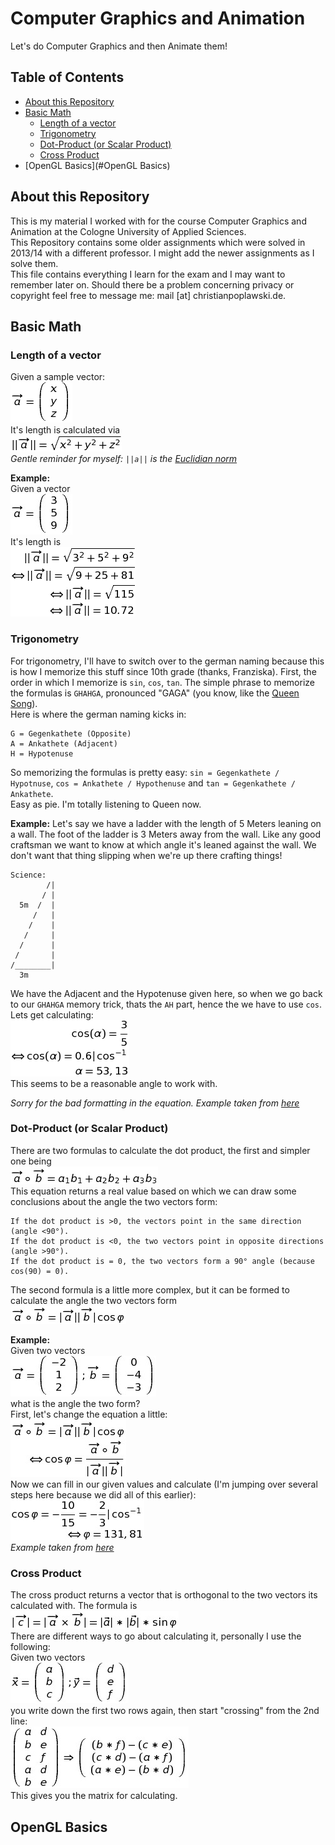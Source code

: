 Computer Graphics and Animation
===
Let's do Computer Graphics and then Animate them!

## Table of Contents
- [About this Repository](#about-this-repository)
- [Basic Math](#basic-math)
  - [Length of a vector](#Length-of-a-vector)
  - [Trigonometry](#Trigonometry)
  - [Dot-Product (or Scalar Product)](#Dot-Product-or-Scalar-Product)
  - [Cross Product](#Cross-Product)
- [OpenGL Basics](#OpenGL Basics)

## About this Repository
This is my material I worked with for the course Computer Graphics and Animation at the Cologne University of Applied Sciences.  
This Repository contains some older assignments which were solved in 2013/14 with a different professor. I might add the newer assignments as I solve them.  
This file contains everything I learn for the exam and I may want to remember later on. Should there be a problem concerning privacy or copyright feel free to message me: mail [at] christianpoplawski.de.

## Basic Math

### Length of a vector
Given a sample vector:  
![](https://raw.githubusercontent.com/Plsr/cga/master/images_equations/vector_example.png)  
It's length is calculated via  
![](https://raw.githubusercontent.com/Plsr/cga/master/images_equations/vector_length_example.png)  
*Gentle reminder for myself: `||a||` is the [Euclidian norm](https://en.wikipedia.org/wiki/Norm_%28mathematics%29#Euclidean_norm)*

**Example:**  
Given a vector  
![](https://raw.githubusercontent.com/Plsr/cga/master/images_equations/vector_example_real.png)  
It's length is  
![](https://raw.githubusercontent.com/Plsr/cga/master/images_equations/vector_length_real.png)


### Trigonometry
For trigonometry, I'll have to switch over to the german naming because this is how I memorize this stuff since 10th grade (thanks, Franziska). First, the order in which I memorize is `sin`, `cos`, `tan`. The simple phrase to memorize the formulas is `GHAHGA`, pronounced "GAGA" (you know, like the [Queen Song](https://www.youtube.com/watch?v=azdwsXLmrHE)).  
Here is where the german naming kicks in:
```
G = Gegenkathete (Opposite)
A = Ankathete (Adjacent)
H = Hypotenuse
```
So memorizing the formulas is pretty easy: `sin = Gegenkathete / Hypotnuse`, `cos = Ankathete / Hypothenuse` and `tan = Gegenkathete / Ankathete`.  
Easy as pie. I'm totally listening to Queen now.

**Example:**
Let's say we have a ladder with the length of 5 Meters leaning on a wall. The foot of the ladder is 3 Meters away from the wall. Like any good craftsman we want to know at which angle it's leaned against the wall. We don't want that thing slipping when we're up there crafting things!
```
Science:
        /|
       / |
  5m  /  |
     /   |
    /    |
   /     |
  /      |
 /       |
/________|
  3m
```
We have the Adjacent and the Hypotenuse given here, so when we go back to our `GHAHGA` memory trick, thats the `AH` part, hence the we have to use `cos`. Lets get calculating:  
![](https://raw.githubusercontent.com/Plsr/cga/master/images_equations/cos_example.png)  
This seems to be a reasonable angle to work with.

*Sorry for the bad formatting in the equation. Example taken from [here](http://www.mathe-total.de/new-MS/sin-cos-tan-und-Saetze.pdf)*


### Dot-Product (or Scalar Product)
There are two formulas to calculate the dot product, the first and simpler one being  
![](https://raw.githubusercontent.com/Plsr/cga/master/images_equations/dot_product_simple.png)  
This equation returns a real value based on which we can draw some conclusions about the angle the two vectors form:  

```
If the dot product is >0, the vectors point in the same direction (angle <90°).
If the dot product is <0, the two vectors point in opposite directions (angle >90°).
If the dot product is = 0, the two vectors form a 90° angle (because cos(90) = 0).
```

The second formula is a little more complex, but it can be formed to calculate the angle the two vectors form  
![](https://raw.githubusercontent.com/Plsr/cga/master/images_equations/dot_product_complex.png)  

**Example:**  
Given two vectors  
![](https://raw.githubusercontent.com/Plsr/cga/master/images_equations/dot_product_example_vectors.png)  
what is the angle the two form?  
First, let's change the equation a little:  
![](https://raw.githubusercontent.com/Plsr/cga/master/images_equations/dot_product_formed.png)  
Now we can fill in our given values and calculate (I'm jumping over several steps here because we did all of this earlier):  
![](https://raw.githubusercontent.com/Plsr/cga/master/images_equations/dot_product_solved.png)  
*Example taken from [here](http://www.ghg-alsdorf.de/fachkonferenz/mathe/selbstdiagnose/skalarprodukt/test6.pdf)*

### Cross Product
The cross product returns a vector that is orthogonal to the two vectors its calculated with. The formula is  
![](https://raw.githubusercontent.com/Plsr/cga/master/images_equations/cross_product_formula.png)  
There are different ways to go about calculating it, personally I use the following:  
Given two vectors  
![](https://raw.githubusercontent.com/Plsr/cga/master/images_equations/cross_product_vectors.png)  
you write down the first two rows again, then start "crossing" from the 2nd line:  
![](https://raw.githubusercontent.com/Plsr/cga/master/images_equations/cross_product_matrix.png)  
This gives you the matrix for calculating.


## OpenGL Basics
